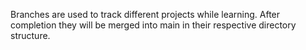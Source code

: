 Branches are used to track different projects while learning. After completion they will be merged into main in their respective directory structure. 